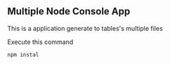 
## Multiple Node Console App

This is a application generate to tables's multiple files

Execute this command

```
npm instal
```